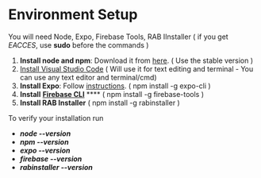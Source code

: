 # Environment Setup



You will need Node, Expo, Firebase Tools, RAB IInstaller \( if you get _EACCES_, use **sudo** before the commands \)

1. **Install node and npm**: Download it from [here](https://www.npmjs.com/get-npm). \( Use the stable version \)
2. [Install Visual Studio Code](https://code.visualstudio.com/) \( Will use it for text editing and terminal - You can use any text editor and terminal/cmd\)
3. **Install Expo**: Follow [instructions](https://docs.expo.io/versions/v35.0.0/get-started/installation/). \( npm install -g expo-cli \)
4. **Install** [**Firebase CLI**](https://firebase.google.com/docs/cli) ****  \( npm install -g firebase-tools \)
5. **Install RAB Installer** \( npm install -g rabinstaller \)



To verify your installation run

* _**node --version**_
* _**npm --version**_
* _**expo --version**_
* _**firebase --version**_
* _**rabinstaller --version**_

